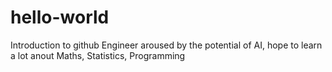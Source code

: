 # hello-world
Introduction to github
Engineer aroused by the potential of AI, hope to learn a lot anout Maths, Statistics, Programming
